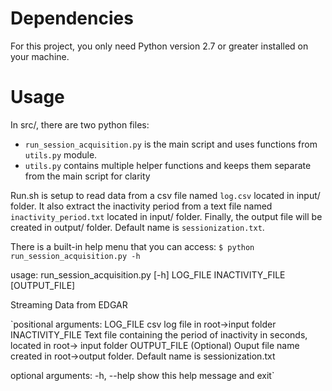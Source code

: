 # Dependencies
For this project, you only need Python version 2.7 or greater installed on your machine.

# Usage
In src/, there are two python files:
- `run_session_acquisition.py` is the main script and uses functions from `utils.py` module.
- `utils.py` contains multiple helper functions and keeps them separate from the main script for clarity

Run.sh is setup to read data from a csv file named `log.csv` located in input/ folder.
It also extract the inactivity period from a text file named `inactivity_period.txt` located in input/ folder.
Finally, the output file will be created in output/ folder. Default name is `sessionization.txt`.

There is a built-in help menu that you can access:
`$ python run_session_acquisition.py -h`

usage: run_session_acquisition.py [-h] LOG_FILE INACTIVITY_FILE [OUTPUT_FILE]

Streaming Data from EDGAR

`positional arguments:
  LOG_FILE         csv log file in root->input folder
  INACTIVITY_FILE  Text file containing the period of inactivity in seconds,
                   located in root-> input folder
  OUTPUT_FILE      (Optional) Ouput file name created in root->output folder.
                   Default name is sessionization.txt

optional arguments:
  -h, --help       show this help message and exit`

